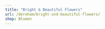 ```yaml
---
title: "Bright & Beautiful Flowers"
url: /dereham/bright-und-beautiful-flowers/
shop: Blumen
---
```

